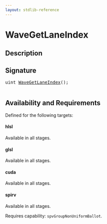 ```yaml
---
layout: stdlib-reference
---
```


# WaveGetLaneIndex

## Description





## Signature 

<pre>
<span class="code_keyword">uint</span> <a href="/stdlib-reference/global-decls/WaveGetLaneIndex">WaveGetLaneIndex</a>();

</pre>

## Availability and Requirements

Defined for the following targets:

#### hlsl
Available in all stages.

#### glsl
Available in all stages.

#### cuda
Available in all stages.

#### spirv
Available in all stages.

Requires capability: `spvGroupNonUniformBallot`.



